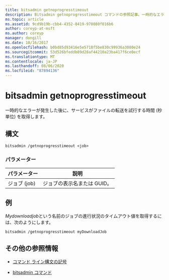 ```yaml
---
title: bitsadmin getnoprogresstimeout
description: Bitsadmin getnoprogresstimeout コマンドの参照記事。一時的なエラーが発生した後に、サービスがファイルの転送を試行する時間 (秒単位) を取得します。
ms.topic: article
ms.assetid: 9cd9b19b-cbb4-4352-8419-978080f016b6
author: coreyp-at-msft
ms.author: coreyp
manager: dongill
ms.date: 10/16/2017
ms.openlocfilehash: b0bd85d93416e5e5718f5be830c99936a3080e24
ms.sourcegitcommit: 53d526bfeddb89d28af44210a23ba417f6ce0ecf
ms.translationtype: MT
ms.contentlocale: ja-JP
ms.lasthandoff: 08/06/2020
ms.locfileid: "87894136"
---
```

# <a name="bitsadmin-getnoprogresstimeout"></a>bitsadmin getnoprogresstimeout

一時的なエラーが発生した後に、サービスがファイルの転送を試行する時間 (秒単位) を取得します。

## <a name="syntax"></a>構文

```
bitsadmin /getnoprogresstimeout <job>
```

### <a name="parameters"></a>パラメーター

| パラメーター | 説明 |
| -------------- | -------------- |
| ジョブ (job) | ジョブの表示名または GUID。 |

## <a name="examples"></a>例

*Mydownloadjob*という名前のジョブの進行状況のタイムアウト値を取得するには、次のようにします。

```
bitsadmin /getnoprogresstimeout myDownloadJob
```

## <a name="additional-references"></a>その他の参照情報

- [コマンド ライン構文の記号](command-line-syntax-key.md)

- [bitsadmin コマンド](bitsadmin.md)
